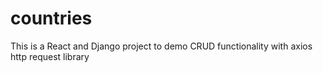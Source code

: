 # countries
This is a React and Django project to demo CRUD functionality with axios http request library 
